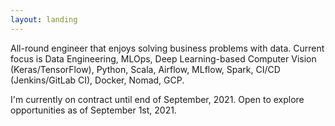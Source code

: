 ```yaml
---
layout: landing
---
```

All-round engineer that enjoys solving business problems with data. Current focus is Data Engineering, MLOps, Deep Learning-based Computer Vision (Keras/TensorFlow), Python, Scala, Airflow, MLflow, Spark, CI/CD (Jenkins/GitLab CI), Docker, Nomad, GCP.

I'm currently on contract until end of September, 2021. Open to explore opportunities as of September 1st, 2021.
